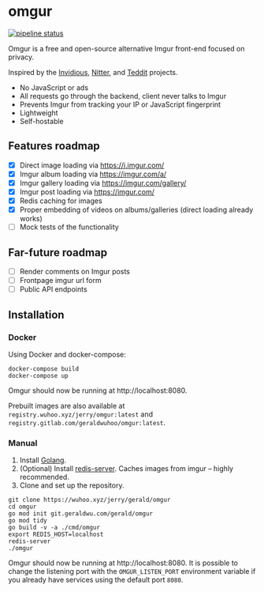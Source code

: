 # omgur

[![pipeline status](https://gitlab.wuhoo.xyz/jerry/omgur/badges/master/pipeline.svg)](https://gitlab.wuhoo.xyz/jerry/omgur/-/commits/master)

Omgur is a free and open-source alternative Imgur front-end focused on privacy.

Inspired by the [Invidious](https://github.com/iv-org/invidious), [Nitter](https://github.com/zedeus/nitter), and [Teddit](https://github.com/teddit-net/teddit) projects.

- No JavaScript or ads
- All requests go through the backend, client never talks to Imgur
- Prevents Imgur from tracking your IP or JavaScript fingerprint
- Lightweight
- Self-hostable

## Features roadmap

- [x] Direct image loading via https://i.imgur.com/
- [x] Imgur album loading via https://imgur.com/a/
- [x] Imgur gallery loading via https://imgur.com/gallery/
- [x] Imgur post loading via https://imgur.com/
- [x] Redis caching for images
- [x] Proper embedding of videos on albums/galleries (direct loading already works)
- [ ] Mock tests of the functionality

## Far-future roadmap

- [ ] Render comments on Imgur posts
- [ ] Frontpage imgur url form
- [ ] Public API endpoints

## Installation

### Docker

Using Docker and docker-compose:

```
docker-compose build
docker-compose up
```

Omgur should now be running at http://localhost:8080.

Prebuilt images are also available at `registry.wuhoo.xyz/jerry/omgur:latest` and `registry.gitlab.com/geraldwuhoo/omgur:latest`.

### Manual

1. Install [Golang](https://golang.org/).
1. (Optional) Install [redis-server](https://redis.io/).
Caches images from imgur – highly recommended.
1. Clone and set up the repository.
```
git clone https://wuhoo.xyz/jerry/gerald/omgur
cd omgur
go mod init git.geraldwu.com/gerald/omgur
go mod tidy
go build -v -a ./cmd/omgur
export REDIS_HOST=localhost
redis-server
./omgur
```

Omgur should now be running at http://localhost:8080. It is possible to change the listening port with the `OMGUR_LISTEN_PORT` environment variable if you already have services using the default port `8080`.
